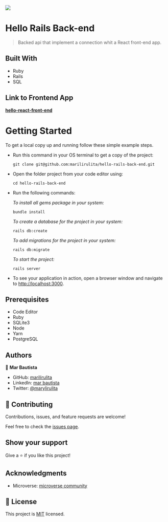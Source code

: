 ![](https://img.shields.io/badge/Microverse-salmon)

# Hello Rails Back-end

> Backed api that implement a connection whit a React front-end app.

## Built With

- Ruby
- Rails
- SQL

## Link to Frontend App

**[hello-react-front-end](https://github.com/marilirulita/hello-react-front-end)**

# Getting Started

To get a local copy up and running follow these simple example steps.

- Run this command in your OS terminal to get a copy of the project:

  ```
  git clone git@github.com:marilirulita/hello-rails-back-end.git
  ```

- Open the folder project from your code editor using:

  ```
  cd hello-rails-back-end
  ```

- Run the following commands:

  *To install all gems package in your system:*

  ```
  bundle install
  ```
  
  *To create a database for the project in your system:*

  ```
  rails db:create
  ```

  *To add migrations for the project in your system:*

  ```
  rails db:migrate
  ```
  
  *To start the project:*

  ```
  rails server
  ```

- To see your application in action, open a browser window and navigate to <http://localhost:3000>.

## Prerequisites

- Code Editor
- Ruby
- SQLite3
- Node
- Yarn
- PostgreSQL

## Authors

👤 **Mar Bautista**

- GitHub: [marilirulita](https://github.com/marilirulita)
- LinkedIn: [mar bautista](https://www.linkedin.com/in/marbautista/)
- Twitter: [@marylirulita](https://twitter.com/marylirulita)

## 🤝 Contributing

Contributions, issues, and feature requests are welcome!

Feel free to check the [issues page](../../issues/).

## Show your support

 Give a ⭐️ if you like this project!

## Acknowledgments

- Microverse: [microverse community](https://github.com/microverseinc)

## 📝 License

 This project is [MIT](./LICENSE) licensed.
